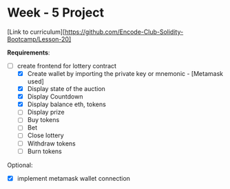 # Week - 5 Project

[Link to curriculum][https://github.com/Encode-Club-Solidity-Bootcamp/Lesson-20]

**Requirements**:

- [ ] create frontend for lottery contract
  - [x] Create wallet by importing the private key or mnemonic - [Metamask used]
  - [x] Display state of the auction
  - [x] Display Countdown
  - [x] Display balance eth, tokens
  - [ ] Display prize
  - [ ] Buy tokens
  - [ ] Bet
  - [ ] Close lottery
  - [ ] Withdraw tokens
  - [ ] Burn tokens

Optional:

- [x] implement metamask wallet connection
